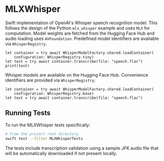 # MLXWhisper

Swift implementation of OpenAI's Whisper speech recognition model. This follows
the design of the Python `mlx_whisper` example and uses `MLX` for computation.
Model weights are fetched from the Hugging Face Hub and audio loading uses
`AVFoundation`. Predefined model identifiers are available via
`WhisperRegistry`.

```
let container = try await WhisperModelFactory.shared.loadContainer(
    configuration: WhisperRegistry.tiny)
let text = try await container.transcribe(file: "speech.flac")
print(text)
```

Whisper models are available on the Hugging Face Hub. Convenience identifiers
are provided via `WhisperRegistry`:

```
let container = try await WhisperModelFactory.shared.loadContainer(
    configuration: WhisperRegistry.base)
let text = try await container.transcribe(file: "speech.flac")
```

## Running Tests

To run the MLXWhisper tests specifically:

```bash
# From the project root directory
swift test --filter MLXWhisperTests
```

The tests include transcription validation using a sample JFK audio file that will be automatically downloaded if not present locally.
